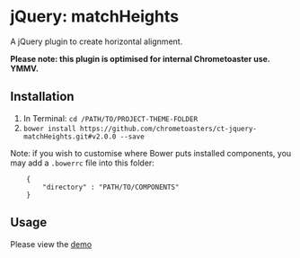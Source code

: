 # jQuery: matchHeights

A jQuery plugin to create horizontal alignment.

__Please note: this plugin is optimised for internal Chrometoaster use. YMMV.__

## Installation

1. In Terminal: `cd /PATH/TO/PROJECT-THEME-FOLDER`
1. `bower install https://github.com/chrometoasters/ct-jquery-matchHeights.git#v2.0.0 --save`

Note: if you wish to customise where Bower puts installed components, you may add a `.bowerrc` file into this folder:

        {
            "directory" : "PATH/TO/COMPONENTS"
        }

## Usage

Please view the <a href="https://rawgithub.com/chrometoasters/ct-jquery-matchHeights/master/demos/matchHeights.html">demo</a>
